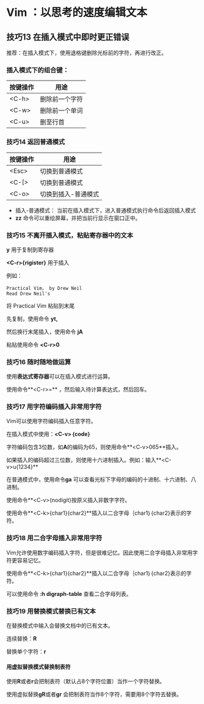 # Vim ：以思考的速度编辑文本

## 技巧13 在插入模式中即时更正错误

推荐：在插入模式下，使用退格键删除光标前的字符，再进行改正。

### 插入模式下的组合键：

| 按键操作 | 用途           |
| -------- | -------------- |
| \<C-h\>  | 删除前一个字符 |
| \<C-w>   | 删除前一个单词 |
| \<C-u>   | 删至行首       |

### 技巧14 返回普通模式

| 按键操作 | 用途                |
| -------- | ------------------- |
| \<Esc>   | 切换到普通模式      |
| \<C-[>   | 切换到普通模式      |
| \<C-o>   | 切换到插入-普通模式 |

- 插入-普通模式： 当前在插入模式下，进入普通模式执行命令后返回插入模式
- **zz** 命令可以重绘屏幕，并把当前行显示在窗口正中。

### 技巧15 不离开插入模式，粘贴寄存器中的文本

**y** 用于复制到寄存器

**\<C-r>{rigister}** 用于插入

例如：

```
Practical Vim， by Drew Neil
Read Drew Neil's
```

将 Practical Vim 粘贴到末尾

先复制，使用命令 **yt,**

然后换行末尾插入，使用命令 **jA**

粘贴使用命令 **\<C-r>0**

### 技巧16 随时随地做运算

使用**表达式寄存器**可以在插入模式进行运算。

使用命令**\<C-r>=** ，然后输入待计算表达式，然后回车。

### 技巧17 用字符编码插入非常用字符

Vim可以使用字符编码插入任意字符。

在插入模式中使用：**\<C-v>｛code｝**

字符编码包含3位数，如**A**的编码为65，则使用命令**\<C-v>065**插入。

如果插入的编码超过三位数，则使用十六进制插入。例如：输入**\<C-v>u{1234}**

在普通模式中，使用命令**ga** 可以查看光标下字母的编码的十进制、十六进制、八进制。

使用命令**\<C-v>{nodigit}按原义插入非数字字符。

使用命令**\<C-k>{char1}{char2}**插入以二合字母｛char1｝{char2}表示的字符。

### 技巧18 用二合字母插入非常用字符

Vim允许使用数字编码插入字符，但是很难记忆。因此使用二合字母插入非常用字符更容易记忆。

使用命令**\<C-k>{char1}{char2}**插入以二合字母｛char1｝{char2}表示的字符。

可以使用命令 **:h digraph-table** 查看二合字母列表。

### 技巧19 用替换模式替换已有文本

在替换模式中输入会替换文档中的已有文本。

连续替换：**R** 

替换单个字符：**r**

#### 用虚拟替换模式替换制表符

使用**R**或者**r**会把制表符（默认占8个字符位置）当作一个字符替换。

使用虚拟替换**gR**或者**gr** 会把制表符当作8个字符，需要用8个字符去替换。



